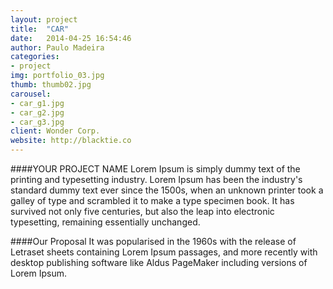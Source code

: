 ```yaml
---
layout: project
title:  "CAR"
date:   2014-04-25 16:54:46
author: Paulo Madeira
categories:
- project
img: portfolio_03.jpg
thumb: thumb02.jpg
carousel:
- car_g1.jpg
- car_g2.jpg
- car_g3.jpg
client: Wonder Corp.
website: http://blacktie.co
---
```

####YOUR PROJECT NAME
Lorem Ipsum is simply dummy text of the printing and typesetting industry. Lorem Ipsum has been the industry's standard dummy text ever since the 1500s, when an unknown printer took a galley of type and scrambled it to make a type specimen book. It has survived not only five centuries, but also the leap into electronic typesetting, remaining essentially unchanged.

####Our Proposal
It was popularised in the 1960s with the release of Letraset sheets containing Lorem Ipsum passages, and more recently with desktop publishing software like Aldus PageMaker including versions of Lorem Ipsum.
